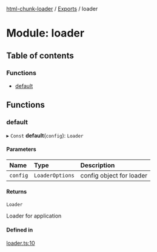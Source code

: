 [html-chunk-loader](../README.md) / [Exports](../modules.md) / loader

# Module: loader

## Table of contents

### Functions

- [default](loader.md#default)

## Functions

### default

▸ `Const` **default**(`config`): `Loader`

#### Parameters

| Name | Type | Description |
| :------ | :------ | :------ |
| `config` | `LoaderOptions` | config object for loader |

#### Returns

`Loader`

Loader for application

#### Defined in

[loader.ts:10](https://github.com/abschill/html-chunk-loader/blob/3536a6e/lib/v1/loader.ts#L10)

